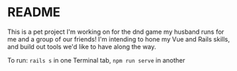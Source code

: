 # README

This is a pet project I'm working on for the dnd game my husband runs for me
and a group of our friends! I'm intending to hone my Vue and Rails skills,
and build out tools we'd like to have along the way.

To run: `rails s` in one Terminal tab, `npm run serve` in another

